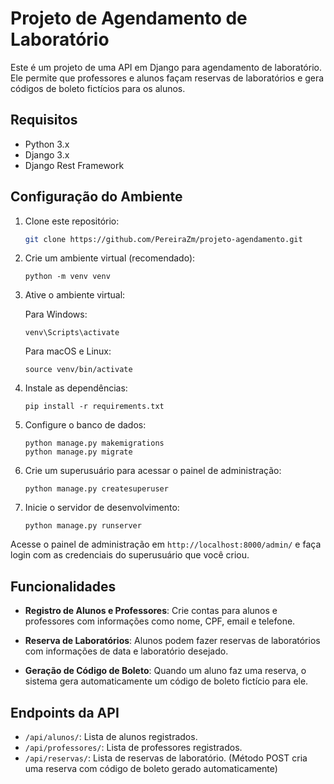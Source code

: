 

# Projeto de Agendamento de Laboratório

Este é um projeto de uma API em Django para agendamento de laboratório. Ele permite que professores e alunos façam reservas de laboratórios e gera códigos de boleto fictícios para os alunos.

## Requisitos

- Python 3.x
- Django 3.x
- Django Rest Framework

## Configuração do Ambiente

1. Clone este repositório:

   ```bash
   git clone https://github.com/PereiraZm/projeto-agendamento.git 

2.  Crie um ambiente virtual (recomendado):
    
  
    
    `python -m venv venv` 
    
3.  Ative o ambiente virtual:
    
    Para Windows:
    
   
    
    `venv\Scripts\activate` 
    
    Para macOS e Linux:
    

    
    `source venv/bin/activate` 
    
4.  Instale as dependências:
   
    
    `pip install -r requirements.txt` 
    
5.  Configure o banco de dados:
    
	    python manage.py makemigrations	
		python manage.py migrate
    
6.  Crie um superusuário para acessar o painel de administração:
    
    
    `python manage.py createsuperuser` 
    
7.  Inicie o servidor de desenvolvimento:
    

    
    `python manage.py runserver` 
    

Acesse o painel de administração em `http://localhost:8000/admin/` e faça login com as credenciais do superusuário que você criou.

## Funcionalidades

-   **Registro de Alunos e Professores**: Crie contas para alunos e professores com informações como nome, CPF, email e telefone.
    
-   **Reserva de Laboratórios**: Alunos podem fazer reservas de laboratórios com informações de data e laboratório desejado.
    
-   **Geração de Código de Boleto**: Quando um aluno faz uma reserva, o sistema gera automaticamente um código de boleto fictício para ele.
    

## Endpoints da API

-   `/api/alunos/`: Lista de alunos registrados.
-   `/api/professores/`: Lista de professores registrados.
-   `/api/reservas/`: Lista de reservas de laboratório. (Método POST cria uma reserva com código de boleto gerado automaticamente)

